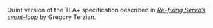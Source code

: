 Quint version of the TLA+ specification described in [*Re-fixing Servo’s event-loop*](https://medium.com/@polyglot_factotum/re-fixing-servos-event-loop-e00bdf267385) by Gregory Terzian.
